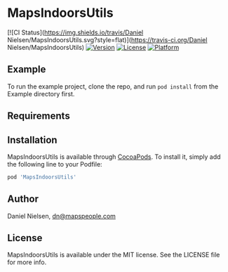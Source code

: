 # MapsIndoorsUtils

[![CI Status](https://img.shields.io/travis/Daniel Nielsen/MapsIndoorsUtils.svg?style=flat)](https://travis-ci.org/Daniel Nielsen/MapsIndoorsUtils)
[![Version](https://img.shields.io/cocoapods/v/MapsIndoorsUtils.svg?style=flat)](https://cocoapods.org/pods/MapsIndoorsUtils)
[![License](https://img.shields.io/cocoapods/l/MapsIndoorsUtils.svg?style=flat)](https://cocoapods.org/pods/MapsIndoorsUtils)
[![Platform](https://img.shields.io/cocoapods/p/MapsIndoorsUtils.svg?style=flat)](https://cocoapods.org/pods/MapsIndoorsUtils)

## Example

To run the example project, clone the repo, and run `pod install` from the Example directory first.

## Requirements

## Installation

MapsIndoorsUtils is available through [CocoaPods](https://cocoapods.org). To install
it, simply add the following line to your Podfile:

```ruby
pod 'MapsIndoorsUtils'
```

## Author

Daniel Nielsen, dn@mapspeople.com

## License

MapsIndoorsUtils is available under the MIT license. See the LICENSE file for more info.
